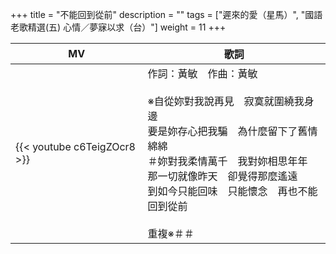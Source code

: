 +++
title = "不能回到從前"
description = ""
tags = ["遲來的愛（星馬）", "國語老歌精選(五) 心情／夢寐以求（台）"]
weight = 11
+++

MV  | 歌詞  
--------------|-------
{{< youtube c6TeigZOcr8 >}}|作詞：黃敏　作曲：黃敏<br/><br/>※自從妳對我說再見　寂寞就圍繞我身邊<br/>要是妳存心把我騙　為什麼留下了舊情綿綿<br/>＃妳對我柔情萬千　我對妳相思年年<br/>那一切就像昨天　卻覺得那麼遙遠<br/>到如今只能回味　只能懷念　再也不能回到從前<br/><br/>重複※＃＃